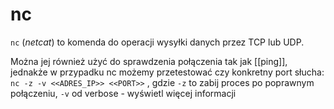 # nc
`nc` (*netcat*) to komenda do operacji wysyłki danych przez  TCP lub UDP. 

Można jej również użyć do sprawdzenia połączenia tak jak [[ping]], jednakże w przypadku nc możemy przetestować czy konkretny port słucha:
`nc -z -v <<ADRES_IP>> <<PORT>>` , gdzie `-z` to zabij proces po poprawnym połączeniu, `-v` od verbose - wyświetl więcej informacji

